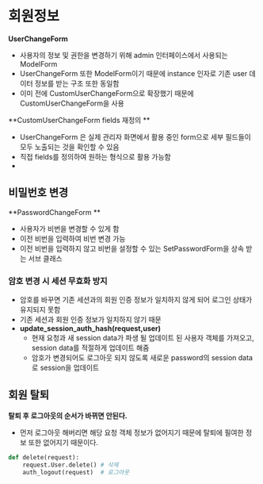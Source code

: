 # 회원정보

**UserChangeForm**

- 사용자의 정보 및 권한을 변경하기 위해 admin 인터페이스에서 사용되는 ModelForm
- UserChangeForm 또한 ModelForm이기 때문에 instance 인자로 기존 user 데이터 정보를 받는 구조 또한 동일함
- 이미 전에 CustomUserChangeForm으로 확장했기 때문에 CustomUserChangeForm을 사용



**CustomUserChangeForm fields 재정의	**

- UserChangeForm 은 실제 관리자 화면에서 활용 중인 form으로 세부 필드들이 모두 노출되는 것을 확인할 수 있음
- 직접 fields를 정의하여 원하는 형식으로 활용 가능함
- 



## 비밀번호 변경

**PasswordChangeForm	**

- 사용자가 비번을 변경할 수 있게 함 
- 이전 비번을 입력하여 비번 변경 가능
- 이전 비번을 입력하지 않고 비번을 설정할 수 있는 SetPasswordForm을 상속 받는 서브 클래스



### 암호 변경 시 세션 무효화 방지

- 암호를 바꾸면 기존 세션과의 회원 인증 정보가 일치하지 않게 되어 로그인 상태가 유지되지 못함
- 기존 세션과 회원 인증 정보가 일치하지 않기 때문
- **update_session_auth_hash(request,user)**
  - 현재 요청과 새 session data가 파생 될 업데이트 된 사용자 객체를 가져오고, session data를 적절하게 업데이트 해줌
  - 암호가 변경되어도 로그아웃 되지 않도록 새로운 password의 session data로 session을 업데이트



## 회원 탈퇴

**탈퇴 후 로그아웃의 순서가 바뀌면 안된다.**

- 먼저 로그아웃 해버리면 해당 요청 객체 정보가 없어지기 때문에 탈퇴에 필여한 정보 또한 없어지기 때문이다.

```python
def delete(request):
    request.User.delete() # 삭제
    auth_logout(request)  # 로그아웃
```

